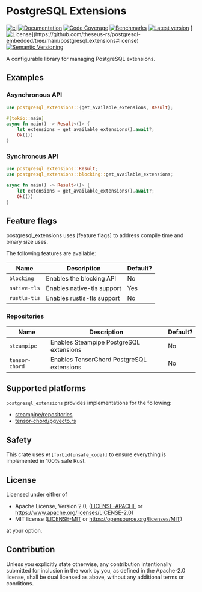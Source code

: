 # PostgreSQL Extensions

[![ci](https://github.com/theseus-rs/postgresql-embedded/actions/workflows/ci.yml/badge.svg?branch=main)](https://github.com/theseus-rs/postgresql-embedded/actions/workflows/ci.yml)
[![Documentation](https://docs.rs/postgresql_extensions/badge.svg)](https://docs.rs/postgresql_extensions)
[![Code Coverage](https://codecov.io/gh/theseus-rs/postgresql-embedded/branch/main/graph/badge.svg)](https://codecov.io/gh/theseus-rs/postgresql-embedded)
[![Benchmarks](https://img.shields.io/badge/%F0%9F%90%B0_bencher-enabled-6ec241)](https://bencher.dev/perf/theseus-rs-postgresql-embedded)
[![Latest version](https://img.shields.io/crates/v/postgresql_extensions.svg)](https://crates.io/crates/postgresql_extensions)
[![License](https://img.shields.io/crates/l/postgresql_extensions?)](https://github.com/theseus-rs/postgresql-embedded/tree/main/postgresql_extensions#license)
[![Semantic Versioning](https://img.shields.io/badge/%E2%9A%99%EF%B8%8F_SemVer-2.0.0-blue)](https://semver.org/spec/v2.0.0.html)

A configurable library for managing PostgreSQL extensions.

## Examples

### Asynchronous API

```rust
use postgresql_extensions::{get_available_extensions, Result};

#[tokio::main]
async fn main() -> Result<()> {
    let extensions = get_available_extensions().await?;
    Ok(())
}
```

### Synchronous API

```rust
use postgresql_extensions::Result;
use postgresql_extensions::blocking::get_available_extensions;

async fn main() -> Result<()> {
    let extensions = get_available_extensions().await?;
    Ok(())
}
```

## Feature flags

postgresql_extensions uses [feature flags] to address compile time and binary size
uses.

The following features are available:

| Name         | Description                | Default? |
|--------------|----------------------------|----------|
| `blocking`   | Enables the blocking API   | No       |
| `native-tls` | Enables native-tls support | Yes      |
| `rustls-tls` | Enables rustls-tls support | No       |

### Repositories

| Name           | Description                               | Default? |
|----------------|-------------------------------------------|----------|
| `steampipe`    | Enables Steampipe PostgreSQL extensions   | No       |
| `tensor-chord` | Enables TensorChord PostgreSQL extensions | No       |

## Supported platforms

`postgresql_extensions` provides implementations for the following:

* [steampipe/repositories](https://github.com/orgs/turbot/repositories)
* [tensor-chord/pgvecto.rs](https://github.com/tensor-chord/pgvecto.rs)

## Safety

This crate uses `#![forbid(unsafe_code)]` to ensure everything is implemented in 100% safe Rust.

## License

Licensed under either of

* Apache License, Version 2.0, ([LICENSE-APACHE](LICENSE-APACHE) or https://www.apache.org/licenses/LICENSE-2.0)
* MIT license ([LICENSE-MIT](LICENSE-MIT) or https://opensource.org/licenses/MIT)

at your option.

## Contribution

Unless you explicitly state otherwise, any contribution intentionally submitted
for inclusion in the work by you, as defined in the Apache-2.0 license, shall be dual licensed as above, without any
additional terms or conditions.
